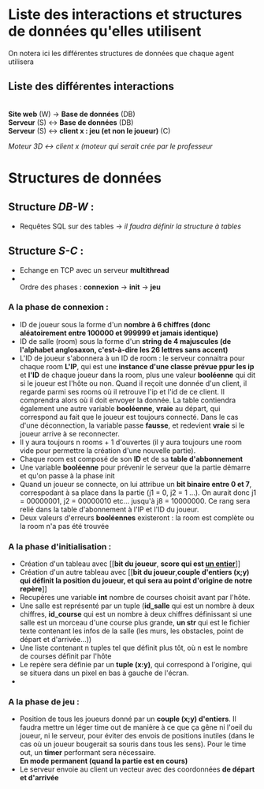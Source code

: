 # Liste des interactions et structures de données qu'elles utilisent
On notera ici les différentes structures de données que chaque agent utilisera
## Liste des différentes interactions
<br/>**Site web** (W) -> **Base de données** (DB) 
<br/> **Serveur** (S) <-> **Base de données** (DB)
<br/> **Serveur** (S) <-> **client x : jeu (et non le joueur)** (C)

*Moteur 3D <-> client x (moteur qui serait crée par le professeur*
# Structures de données
## Structure *DB-W* : 
- Requêtes SQL sur des tables
-> *il faudra définir la structure à tables*
## Structure *S-C* :
- Echange en TCP avec un serveur **multithread**
- <br/> Ordre des phases : **connexion** -> **init** -> **jeu** 

### **A la phase de connexion :**
- ID de joueur sous la forme d'un **nombre à 6
 chiffres (donc aléatoirement entre 100000 et 999999 et jamais identique)**
- ID de salle (room) sous la forme d'un **string de 4 majuscules (de l'alphabet anglosaxon, c'est-à-dire les 26 lettres sans accent)**
- L'ID de joueur s'abonnera à un ID de room : le serveur connaitra pour chaque room **L'IP**, qui est une **instance d'une classe prévue ppur les ip** et **l'ID** de chaque joueur dans la room, plus une valeur **booléenne** qui dit si le joueur est l'hôte ou non. Quand il reçoit une donnée d'un client, il regarde parmi ses rooms où il retrouve l'ip et l'id de ce client. Il comprendra alors où il doit envoyer la donnée. La table contiendra également une autre variable **booléenne**, **vraie** au départ, qui correspond au fait que le joueur est toujours connecté. Dans le cas d'une déconnection, la variable passe **fausse**, et redevient **vraie** si le joueur arrive à se reconnecter.
- Il y aura toujours n rooms + 1 d'ouvertes (il y aura toujours une room vide pour permettre la création d'une nouvelle partie).
- Chaque room est composé de son **ID** et de sa **table d'abbonnement**
- Une variable **booléenne** pour prévenir le serveur que la partie démarre et qu'on passe à la phase init
- Quand un joueur se connecte, on lui attribue un **bit binaire entre 0 et 7**, correspodant à sa place dans la partie (j1 = 0, j2 = 1 ...).
On aurait donc j1 = 00000001, j2 = 00000010 etc... jusqu'à j8 = 10000000. Ce rang sera relié dans la table d'abonnement à l'IP et l'ID du joueur.
- Deux valeurs d'erreurs **booléennes** existeront : la room est complète ou la room n'a pas été trouvée
###  **A la phase d'initialisation :**
- Création d'un tableau  avec [[**bit du joueur**, **score qui est <u> un entier</u>**]]
- Création d'un autre tableau avec [[**bit du joueur**,**couple d'entiers (x;y) qui définit la position du joueur, et qui sera au point d'origine de notre repère**]]
- Recupères une variable **int** nombre de courses choisit avant par l'hôte.
- Une salle est représenté par un tuple (**id_salle** qui est un nombre à deux chiffres, **id_course** qui est un nombre à deux chiffres définissant si une salle est un morceau d'une course plus grande, **un str** qui est le fichier texte contenant les infos de la salle (les murs, les obstacles, point de départ et d'arrivée...))
- Une liste contenant n tuples tel que définit plus tôt, où n est le nombre de courses définit par l'hôte
- Le repère sera définie par un **tuple (x:y)**, qui correspond à l'origine, qui se situera dans un pixel en bas à gauche de l'écran.
- 

### **A la phase de jeu :**
- Position de tous les joueurs donné par un **couple (x;y) d'entiers**. Il faudra mettre un léger time out de manière à ce que ça gêne ni l'oeil du joueur, ni le serveur, pour éviter des envois de positions inutiles (dans le cas où un joueur bougerait sa souris dans tous les sens). Pour le time out, un **timer** performant sera nécessaire. 
<br/>**En mode permanent (quand la partie est en cours)**
- Le serveur envoie au client un vecteur avec des coordonnées **de départ et d'arrivée**